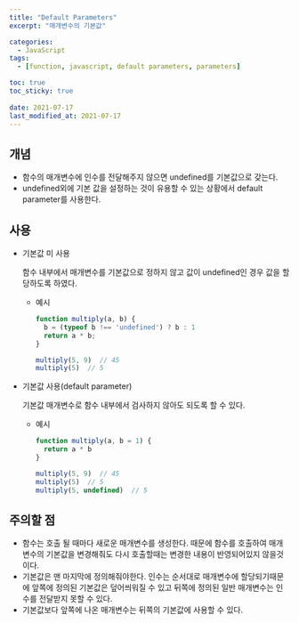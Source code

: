 ```yaml
---
title: "Default Parameters"
excerpt: "매개변수의 기본값"

categories:
  - JavaScript
tags:
  - [function, javascript, default parameters, parameters]

toc: true
toc_sticky: true
 
date: 2021-07-17
last_modified_at: 2021-07-17
---
```


## 개념

- 함수의 매개변수에 인수를 전달해주지 않으면 undefined를 기본값으로 갖는다.
- undefined외에 기본 값을 설정하는 것이 유용할 수 있는 상황에서 default parameter를 사용한다.

## 사용

- 기본값 미 사용
    
  함수 내부에서 매개변수를 기본값으로 정하지 않고 값이 undefined인 경우 값을 할당하도록 하였다.
  
  - 예시
    ```jsx
    function multiply(a, b) {
      b = (typeof b !== 'undefined') ? b : 1
      return a * b;
    }
    
    multiply(5, 9)  // 45
    multiply(5)  // 5
    ```
        

- 기본값 사용(default parameter)
    
  기본값 매개변수로 함수 내부에서 검사하지 않아도 되도록 할 수 있다.

  - 예시
    ```jsx
    function multiply(a, b = 1) {
      return a * b
    }
    
    multiply(5, 9)  // 45
    multiply(5)  // 5
    multiply(5, undefined)  // 5
    ```
      
  <!-- - type은 javascript에 의해 임의로 변경될 수 있다.
    ```jsx
    function type(num = 1) {
      console.log(typeof num);
      console.log(num);
    }
    
    type()            // 'number'  1
    type(undefined)   // 'number'  1
    
    type('')          // 'string'  ''
    type(null)        // 'object'  null
    ``` -->
        

## 주의할 점

<!-- [기본값 매개변수 - JavaScript | MDN](https://developer.mozilla.org/ko/docs/Web/JavaScript/Reference/Functions/Default_parameters#%ED%98%B8%EC%B6%9C_%EC%8B%9C_%ED%8F%89%EA%B0%80) -->

- 함수는 호출 될 때마다 새로운 매개변수를 생성한다. 때문에 함수를 호출하여 매개변수의 기본값을 변경해줘도 다시 호출할때는 변경한 내용이 반영되어있지 않을것이다.
- 기본값은 맨 마지막에 정의해줘야한다. 인수는 순서대로 매개변수에 할당되기때문에 앞쪽에 정의된 기본값은 덮어씌워질 수 있고 뒤쪽에 정의된 일반 매개변수는 인수를 전달받지 못할 수 있다.
- 기본값보다 앞쪽에 나온 매개변수는 뒤쪽의 기본값에 사용할 수 있다.

<!-- - MDN에서 이런 예제를 다뤘다. -->

<!-- ```jsx
function go() {
  return ':P';
}

function withDefaults(
  a,
  b = 5,
  c = b,
  d = go(),
  e = this,
  f = arguments,
  g = this.value
) {
  return [a, b, c, d, e, f, g];
}

withDefaults.call({ value: '=^_^=' });   // [undefined, 5, 5, ":P", {value:"=^_^="}, arguments, "=^_^="]

function withoutDefaults(a, b, c, d, e, f, g) {
  switch (arguments.length) {
    case 0:
      a;
    case 1:
      b = 5;
    case 2:
      c = b;
    case 3:
      d = go();
    case 4:
      e = this;
    case 5:
      f = arguments;
    case 6:
      g = this.value;
    default:
  }
  return [a, b, c, d, e, f, g];
}

withoutDefaults.call({ value: '=^_^=' });   // [undefined, 5, 5, ":P", {value:"=^_^="}, arguments, "=^_^="]

``` -->